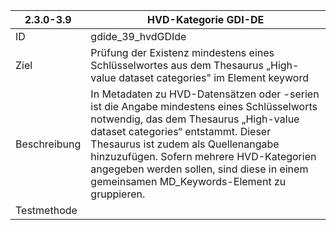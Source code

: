 | 2.3.0-3.9  | HVD-Kategorie GDI-DE |
| ---------- | ---------- |
| ID         | gdide_39_hvdGDIde |
| Ziel       | Prüfung der Existenz mindestens eines Schlüsselwortes aus dem Thesaurus „High-value dataset categories" im Element keyword |
| Beschreibung | In Metadaten zu HVD-Datensätzen oder -serien ist die Angabe mindestens eines Schlüsselworts notwendig, das dem Thesaurus „High-value dataset categories“ entstammt. Dieser Thesaurus ist zudem als Quellenangabe hinzuzufügen. Sofern mehrere HVD-Kategorien angegeben werden sollen, sind diese in einem gemeinsamen MD_Keywords-Element zu gruppieren.|
| Testmethode |      
